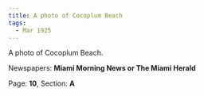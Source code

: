 ```yaml
---  
title: A photo of Cocoplum Beach  
tags:  
  - Mar 1925  
---  
```

  
A photo of Cocoplum Beach.  
  
Newspapers: **Miami Morning News or The Miami Herald**  
  
Page: **10**, Section: **A** 
